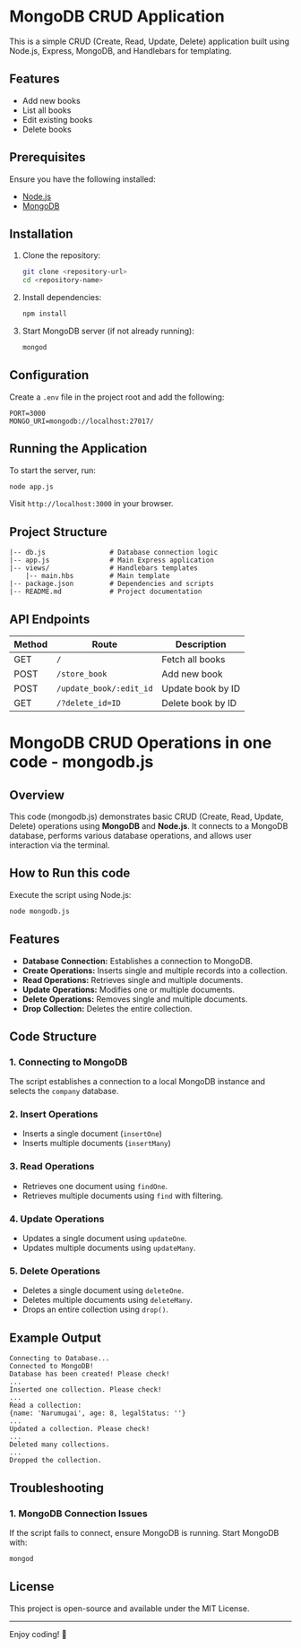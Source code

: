 # MongoDB CRUD Application

This is a simple CRUD (Create, Read, Update, Delete) application built using Node.js, Express, MongoDB, and Handlebars for templating.

## Features
- Add new books
- List all books
- Edit existing books
- Delete books

## Prerequisites
Ensure you have the following installed:
- [Node.js](https://nodejs.org/)
- [MongoDB](https://www.mongodb.com/)

## Installation
1. Clone the repository:
    ```sh
    git clone <repository-url>
    cd <repository-name>
    ```
2. Install dependencies:
    ```sh
    npm install
    ```
3. Start MongoDB server (if not already running):
    ```sh
    mongod
    ```

## Configuration
Create a `.env` file in the project root and add the following:
```env
PORT=3000
MONGO_URI=mongodb://localhost:27017/
```

## Running the Application
To start the server, run:
```sh
node app.js
```

Visit `http://localhost:3000` in your browser.

## Project Structure
```
|-- db.js                # Database connection logic
|-- app.js               # Main Express application
|-- views/               # Handlebars templates
    |-- main.hbs         # Main template
|-- package.json         # Dependencies and scripts
|-- README.md            # Project documentation
```

## API Endpoints
| Method | Route             | Description       |
|--------|------------------|-------------------|
| GET    | `/`              | Fetch all books  |
| POST   | `/store_book`    | Add new book     |
| POST   | `/update_book/:edit_id` | Update book by ID |
| GET    | `/?delete_id=ID` | Delete book by ID |

# MongoDB CRUD Operations in one code - mongodb.js

## Overview
This code (mongodb.js) demonstrates basic CRUD (Create, Read, Update, Delete) operations using **MongoDB** and **Node.js**. It connects to a MongoDB database, performs various database operations, and allows user interaction via the terminal.

## How to Run this code

Execute the script using Node.js:
```sh
node mongodb.js
```

## Features
- **Database Connection:** Establishes a connection to MongoDB.
- **Create Operations:** Inserts single and multiple records into a collection.
- **Read Operations:** Retrieves single and multiple documents.
- **Update Operations:** Modifies one or multiple documents.
- **Delete Operations:** Removes single and multiple documents.
- **Drop Collection:** Deletes the entire collection.

## Code Structure
### 1. **Connecting to MongoDB**
The script establishes a connection to a local MongoDB instance and selects the `company` database.

### 2. **Insert Operations**
- Inserts a single document (`insertOne`)
- Inserts multiple documents (`insertMany`)

### 3. **Read Operations**
- Retrieves one document using `findOne`.
- Retrieves multiple documents using `find` with filtering.

### 4. **Update Operations**
- Updates a single document using `updateOne`.
- Updates multiple documents using `updateMany`.

### 5. **Delete Operations**
- Deletes a single document using `deleteOne`.
- Deletes multiple documents using `deleteMany`.
- Drops an entire collection using `drop()`.

## Example Output
```
Connecting to Database...
Connected to MongoDB!
Database has been created! Please check!
...
Inserted one collection. Please check!
...
Read a collection:
{name: 'Narumugai', age: 8, legalStatus: ''}
...
Updated a collection. Please check!
...
Deleted many collections.
...
Dropped the collection.
```

## Troubleshooting
### **1. MongoDB Connection Issues**
If the script fails to connect, ensure MongoDB is running. Start MongoDB with:
```sh
mongod
```

## License
This project is open-source and available under the MIT License.

---

Enjoy coding! 🚀
